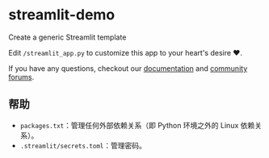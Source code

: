# streamlit-demo

Create a generic Streamlit template

Edit `/streamlit_app.py` to customize this app to your heart's desire :heart:.

If you have any questions, checkout our [documentation](https://docs.streamlit.io) and [community forums](https://discuss.streamlit.io).

## 帮助

- `packages.txt`：管理任何外部依赖关系（即 Python 环境之外的 Linux 依赖关系）。
- `.streamlit/secrets.toml`：管理密码。